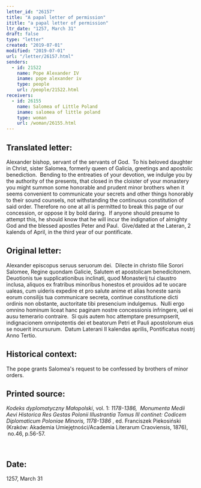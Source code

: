 ```yaml
---
letter_id: "26157"
title: "A papal letter of permission"
ititle: "a papal letter of permission"
ltr_date: "1257, March 31"
draft: false
type: "letter"
created: "2019-07-01"
modified: "2019-07-01"
url: "/letter/26157.html"
senders:
  - id: 21522
    name: Pope Alexander IV
    iname: pope alexander iv
    type: people
    url: /people/21522.html
receivers:
  - id: 26155
    name: Salomea of Little Poland
    iname: salomea of little poland
    type: woman
    url: /woman/26155.html
---
```

<h2> Translated letter:</h2><p>Alexander bishop, servant of the servants of God.&nbsp; To his beloved daughter in Christ, sister Salomea, formerly queen of Galicia, greetings and apostolic benediction.&nbsp; Bending to the entreaties of your devotion, we indulge you by the authority of the presents, that closed in the cloister of your monastery you might summon some honorable and prudent minor brothers when it seems convenient to communicate your secrets and other things honorably to their sound counsels, not withstanding the continuous constitution of said order. Therefore no one at all is permitted to break this page of our concession, or oppose it by bold daring.&nbsp; If anyone should presume to attempt this, he should know that he will incur the indignation of almighty God and the blessed apostles Peter and Paul.&nbsp; Give/dated at the Lateran, 2 kalends of April, in the third year of our pontificate.</p><h2 class="mt-4"> Original letter:</h2><p>Alexander episcopus seruus seruorum dei.&nbsp; Dilecte in christo filie Sorori Salomee, Regine quondam Galicie, Salutem et apostolicam benedicitonem.&nbsp; Deuotionis tue supplicationibus inclinati, quod Monasterij tui claustro inclusa, aliquos ex fratribus minoribus honestos et prouidos ad te uocare ualeas, cum uideris expedire et pro salute anime et alias honeste sanis eorum consilijs tua communicare secreta, continue constitutione dicti ordinis non obstante, auctoritate tibi presencium indulgemus.&nbsp; Nulli ergo omnino hominum liceat hanc paginam nostre concessionis infringere, uel ei ausu temerario contraire.&nbsp; Si quis autem hoc attemptare presumpserit, indignacionem omnipotentis dei et beatorum Petri et Pauli apostolorum eius se nouerit incursurum.&nbsp; Datum Laterani II kalendas aprilis, Pontificatus nostrj Anno Tertio.</p><h2 class="mt-4"> Historical context:</h2><p>The pope grants Salomea's request to be confessed by brothers of minor orders.</p><h2 class="mt-4"> Printed source:</h2><p><i>Kodeks dyplomatyczny Małopolski</i>, vol. 1: <i>1178-1386, </i>&nbsp;<i>Monumenta Medii Aevi Historica Res Gestas Polonii Illustrantia Tomus III continet: Codicem Diplomaticum Poloniae Minoris, 1178-1386</i> , ed. Franciszek Piekosiński (Kraków: Akademia Umiejętności/Academia Literarum Craoviensis, 1876), &nbsp;no.46, p.56-57.</p><p>&nbsp;</p><h2 class="mt-4"> Date:</h2>1257, March 31